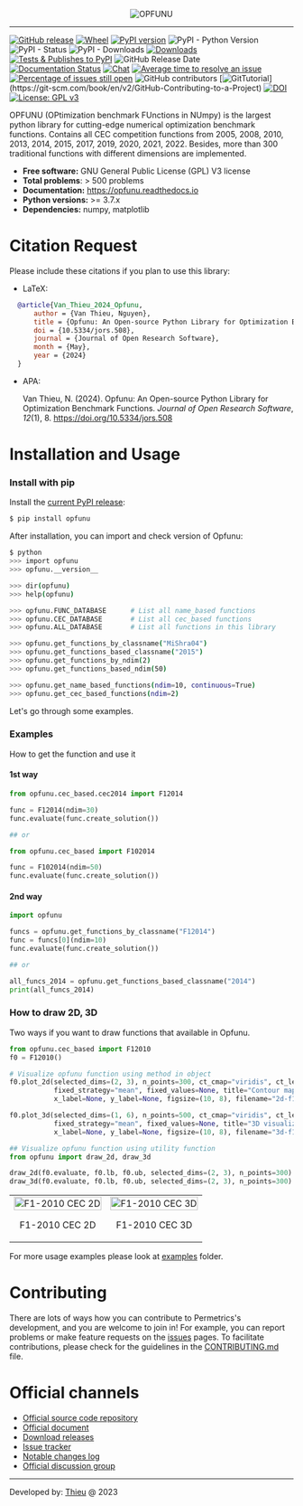 
<p align="center"><img src=".github/img/logo.png" alt="OPFUNU" title="OPFUNU"/></p>

---


[![GitHub release](https://img.shields.io/badge/release-1.0.3-yellow.svg)](https://github.com/thieu1995/opfunu/releases)
[![Wheel](https://img.shields.io/pypi/wheel/gensim.svg)](https://pypi.python.org/pypi/opfunu) 
[![PyPI version](https://badge.fury.io/py/opfunu.svg)](https://badge.fury.io/py/opfunu)
![PyPI - Python Version](https://img.shields.io/pypi/pyversions/opfunu.svg)
![PyPI - Status](https://img.shields.io/pypi/status/opfunu.svg)
![PyPI - Downloads](https://img.shields.io/pypi/dm/opfunu.svg)
[![Downloads](https://pepy.tech/badge/opfunu)](https://pepy.tech/project/opfunu)
[![Tests & Publishes to PyPI](https://github.com/thieu1995/opfunu/actions/workflows/publish-package.yaml/badge.svg)](https://github.com/thieu1995/opfunu/actions/workflows/publish-package.yaml)
![GitHub Release Date](https://img.shields.io/github/release-date/thieu1995/opfunu.svg)
[![Documentation Status](https://readthedocs.org/projects/opfunu/badge/?version=latest)](https://opfunu.readthedocs.io/en/latest/?badge=latest)
[![Chat](https://img.shields.io/badge/Chat-on%20Telegram-blue)](https://t.me/+fRVCJGuGJg1mNDg1)
[![Average time to resolve an issue](http://isitmaintained.com/badge/resolution/thieu1995/opfunu.svg)](http://isitmaintained.com/project/thieu1995/opfunu "Average time to resolve an issue")
[![Percentage of issues still open](http://isitmaintained.com/badge/open/thieu1995/opfunu.svg)](http://isitmaintained.com/project/thieu1995/opfunu "Percentage of issues still open")
![GitHub contributors](https://img.shields.io/github/contributors/thieu1995/opfunu.svg)
[![GitTutorial](https://img.shields.io/badge/PR-Welcome-%23FF8300.svg?)](https://git-scm.com/book/en/v2/GitHub-Contributing-to-a-Project)
[![DOI](https://zenodo.org/badge/DOI/10.5281/zenodo.3620960.svg)](https://doi.org/10.5281/zenodo.3620960)
[![License: GPL v3](https://img.shields.io/badge/License-GPLv3-blue.svg)](https://www.gnu.org/licenses/gpl-3.0)


OPFUNU (OPtimization benchmark FUnctions in NUmpy) is the largest python library for cutting-edge numerical 
optimization benchmark functions. Contains all CEC competition functions from 2005, 2008, 2010, 2013, 2014, 2015, 
2017, 2019, 2020, 2021, 2022. Besides, more than 300 traditional functions with different dimensions are implemented.

* **Free software:** GNU General Public License (GPL) V3 license
* **Total problems**: > 500 problems
* **Documentation:** https://opfunu.readthedocs.io
* **Python versions:** >= 3.7.x
* **Dependencies:** numpy, matplotlib


# Citation Request 

Please include these citations if you plan to use this library:

- LaTeX:

```bibtex
  @article{Van_Thieu_2024_Opfunu,
      author = {Van Thieu, Nguyen},
      title = {Opfunu: An Open-source Python Library for Optimization Benchmark Functions},
      doi = {10.5334/jors.508},
      journal = {Journal of Open Research Software},
      month = {May},
      year = {2024}
  }
```

- APA:
  
  Van Thieu, N. (2024). Opfunu: An Open-source Python Library for Optimization Benchmark Functions. <i>Journal of Open Research Software</i>, <i>12</i>(1), 8. https://doi.org/10.5334/jors.508


# Installation and Usage

### Install with pip

Install the [current PyPI release](https://pypi.python.org/pypi/opfunu):
```sh
$ pip install opfunu
```

After installation, you can import and check version of Opfunu:

```sh
$ python
>>> import opfunu
>>> opfunu.__version__

>>> dir(opfunu)
>>> help(opfunu)

>>> opfunu.FUNC_DATABASE      # List all name_based functions
>>> opfunu.CEC_DATABASE       # List all cec_based functions
>>> opfunu.ALL_DATABASE       # List all functions in this library

>>> opfunu.get_functions_by_classname("MiShra04")
>>> opfunu.get_functions_based_classname("2015")
>>> opfunu.get_functions_by_ndim(2)
>>> opfunu.get_functions_based_ndim(50)

>>> opfunu.get_name_based_functions(ndim=10, continuous=True)
>>> opfunu.get_cec_based_functions(ndim=2)
```

Let's go through some examples.


### Examples

How to get the function and use it

#### 1st way

```python
from opfunu.cec_based.cec2014 import F12014

func = F12014(ndim=30)
func.evaluate(func.create_solution())

## or

from opfunu.cec_based import F102014

func = F102014(ndim=50)
func.evaluate(func.create_solution())
```


#### 2nd way

```python
import opfunu

funcs = opfunu.get_functions_by_classname("F12014")
func = funcs[0](ndim=10)
func.evaluate(func.create_solution())

## or

all_funcs_2014 = opfunu.get_functions_based_classname("2014")
print(all_funcs_2014)
```


### How to draw 2D, 3D 

Two ways if you want to draw functions that available in Opfunu.

```python
from opfunu.cec_based import F12010
f0 = F12010()

# Visualize opfunu function using method in object
f0.plot_2d(selected_dims=(2, 3), n_points=300, ct_cmap="viridis", ct_levels=30, ct_alpha=0.7,
           fixed_strategy="mean", fixed_values=None, title="Contour map of the F1 CEC 2010 function",
           x_label=None, y_label=None, figsize=(10, 8), filename="2d-f12010", exts=(".png", ".pdf"), verbose=True)

f0.plot_3d(selected_dims=(1, 6), n_points=500, ct_cmap="viridis", ct_levels=30, ct_alpha=0.7,
           fixed_strategy="mean", fixed_values=None, title="3D visualization of the F1 CEC 2010 function",
           x_label=None, y_label=None, figsize=(10, 8), filename="3d-f12010", exts=(".png", ".pdf"), verbose=True)

## Visualize opfunu function using utility function
from opfunu import draw_2d, draw_3d

draw_2d(f0.evaluate, f0.lb, f0.ub, selected_dims=(2, 3), n_points=300)
draw_3d(f0.evaluate, f0.lb, f0.ub, selected_dims=(2, 3), n_points=300)
```

<table>
  <tr>
    <td style="text-align: center;">
      <img src=".github/img/2d-f12010.png" alt="F1-2010 CEC 2D" style="width: 100%;">
      <p style="text-align: center;">F1-2010 CEC 2D</p>
    </td>
    <td style="text-align: center;">
      <img src=".github/img/3d-f12010.png" alt="F1-2010 CEC 3D" style="width: 100%;">
    <p style="text-align: center;">F1-2010 CEC 3D</p>
    </td>
  </tr>
</table>




For more usage examples please look at [examples](/examples) folder.



# Contributing

There are lots of ways how you can contribute to Permetrics's development, and you are welcome to join in! For example, 
you can report problems or make feature requests on the [issues](/issues) pages. To facilitate contributions, 
please check for the guidelines in the [CONTRIBUTING.md](/CONTRIBUTING.md) file.


# Official channels 

* [Official source code repository](https://github.com/thieu1995/opfunu)
* [Official document](https://opfunu.readthedocs.io/)
* [Download releases](https://pypi.org/project/opfunu/) 
* [Issue tracker](https://github.com/thieu1995/opfunu/issues) 
* [Notable changes log](/ChangeLog.md)
* [Official discussion group](https://t.me/+fRVCJGuGJg1mNDg1)


---

Developed by: [Thieu](mailto:nguyenthieu2102@gmail.com?Subject=Opfunu_QUESTIONS) @ 2023
